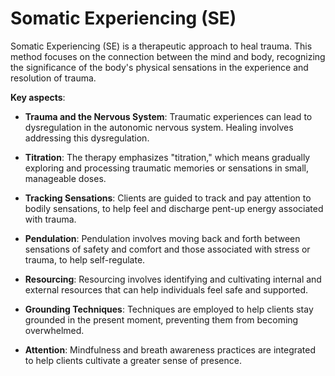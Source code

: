 # Somatic Experiencing (SE)

Somatic Experiencing (SE) is a therapeutic approach to heal trauma. This method focuses on the connection between the mind and body, recognizing the significance of the body's physical sensations in the experience and resolution of trauma. 

**Key aspects**:

* **Trauma and the Nervous System**: Traumatic experiences can lead to dysregulation in the autonomic nervous system. Healing involves addressing this dysregulation.

* **Titration**: The therapy emphasizes "titration," which means gradually exploring and processing traumatic memories or sensations in small, manageable doses.

* **Tracking Sensations**: Clients are guided to track and pay attention to bodily sensations, to help feel and discharge pent-up energy associated with trauma.

* **Pendulation**: Pendulation involves moving back and forth between sensations of safety and comfort and those associated with stress or trauma, to help self-regulate.

* **Resourcing**: Resourcing involves identifying and cultivating internal and external resources that can help individuals feel safe and supported.

* **Grounding Techniques**: Techniques are employed to help clients stay grounded in the present moment, preventing them from becoming overwhelmed.

* **Attention**: Mindfulness and breath awareness practices are integrated to help clients cultivate a greater sense of presence.
